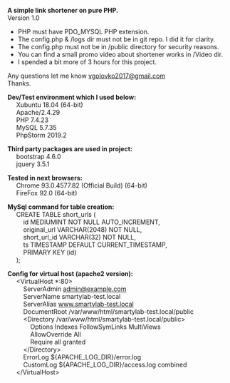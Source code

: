 <b>A simple link shortener on pure PHP.</b><br>
Version 1.0<br>

- PHP must have PDO_MYSQL PHP extension.<br>
- The config.php & /logs dir must not be in git repo. I did it for clarity.<br>
- The config.php must not be in /public directory for security reasons.<br>
- You can find a small promo video about shortener works in /Video dir.<br>
- I spended a bit more of 3 hours for this project.<br>

Any questions let me know vgolovko2017@gmail.com<br>
Thanks.<br>

<b>Dev/Test environment which I used below:</b><br>
&nbsp;&nbsp;&nbsp;&nbsp;        Xubuntu 18.04 (64-bit)<br>
&nbsp;&nbsp;&nbsp;&nbsp;        Apache/2.4.29<br>
&nbsp;&nbsp;&nbsp;&nbsp;        PHP 7.4.23<br>
&nbsp;&nbsp;&nbsp;&nbsp;        MySQL 5.7.35<br>
&nbsp;&nbsp;&nbsp;&nbsp;        PhpStorm 2019.2<br>

<b>Third party packages are used in project:</b><br>
&nbsp;&nbsp;&nbsp;&nbsp;        bootstrap 4.6.0<br>
&nbsp;&nbsp;&nbsp;&nbsp;        jquery 3.5.1<br>

<b>Tested in next browsers:</b><br>
&nbsp;&nbsp;&nbsp;&nbsp;        Chrome 93.0.4577.82 (Official Build) (64-bit)<br>
&nbsp;&nbsp;&nbsp;&nbsp;        FireFox 92.0 (64-bit)<br>

<b>MySql command for table creation:</b><br>
&nbsp;&nbsp;&nbsp;&nbsp;        CREATE TABLE short_urls (<br>
&nbsp;&nbsp;&nbsp;&nbsp;&nbsp;&nbsp;&nbsp;&nbsp;                id MEDIUMINT NOT NULL AUTO_INCREMENT,<br>
&nbsp;&nbsp;&nbsp;&nbsp;&nbsp;&nbsp;&nbsp;&nbsp;                original_url VARCHAR(2048) NOT NULL,<br>
&nbsp;&nbsp;&nbsp;&nbsp;&nbsp;&nbsp;&nbsp;&nbsp;                short_url_id VARCHAR(32) NOT NULL,<br>
&nbsp;&nbsp;&nbsp;&nbsp;&nbsp;&nbsp;&nbsp;&nbsp;                ts TIMESTAMP DEFAULT CURRENT_TIMESTAMP,<br>
&nbsp;&nbsp;&nbsp;&nbsp;&nbsp;&nbsp;&nbsp;&nbsp;                PRIMARY KEY (id)<br>
&nbsp;&nbsp;&nbsp;&nbsp;        );<br>

<b>Config for virtual host (apache2 version):</b><br>
&nbsp;&nbsp;&nbsp;&nbsp;        <VirtualHost *:80><br>
&nbsp;&nbsp;&nbsp;&nbsp;&nbsp;&nbsp;&nbsp;&nbsp;            ServerAdmin admin@example.com<br>
&nbsp;&nbsp;&nbsp;&nbsp;&nbsp;&nbsp;&nbsp;&nbsp;            ServerName smartylab-test.local<br>
&nbsp;&nbsp;&nbsp;&nbsp;&nbsp;&nbsp;&nbsp;&nbsp;            ServerAlias www.smartylab-test.local<br>
&nbsp;&nbsp;&nbsp;&nbsp;&nbsp;&nbsp;&nbsp;&nbsp;            DocumentRoot /var/www/html/smartylab-test.local/public<br>
&nbsp;&nbsp;&nbsp;&nbsp;&nbsp;&nbsp;&nbsp;&nbsp;            <Directory /var/www/html/smartylab-test.local/public><br>
&nbsp;&nbsp;&nbsp;&nbsp;&nbsp;&nbsp;&nbsp;&nbsp;&nbsp;&nbsp;&nbsp;&nbsp;                Options Indexes FollowSymLinks MultiViews<br>
&nbsp;&nbsp;&nbsp;&nbsp;&nbsp;&nbsp;&nbsp;&nbsp;&nbsp;&nbsp;&nbsp;&nbsp;                AllowOverride All<br>
&nbsp;&nbsp;&nbsp;&nbsp;&nbsp;&nbsp;&nbsp;&nbsp;&nbsp;&nbsp;&nbsp;&nbsp;                Require all granted<br>
&nbsp;&nbsp;&nbsp;&nbsp;&nbsp;&nbsp;&nbsp;&nbsp;            <\/Directory><br>
&nbsp;&nbsp;&nbsp;&nbsp;&nbsp;&nbsp;&nbsp;&nbsp;            ErrorLog ${APACHE_LOG_DIR}/error.log<br>
&nbsp;&nbsp;&nbsp;&nbsp;&nbsp;&nbsp;&nbsp;&nbsp;            CustomLog ${APACHE_LOG_DIR}/access.log combined<br>
&nbsp;&nbsp;&nbsp;&nbsp;        <\/VirtualHost><br>
